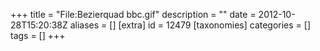 +++
title = "File:Bezierquad bbc.gif"
description = ""
date = 2012-10-28T15:20:38Z
aliases = []
[extra]
id = 12479
[taxonomies]
categories = []
tags = []
+++



